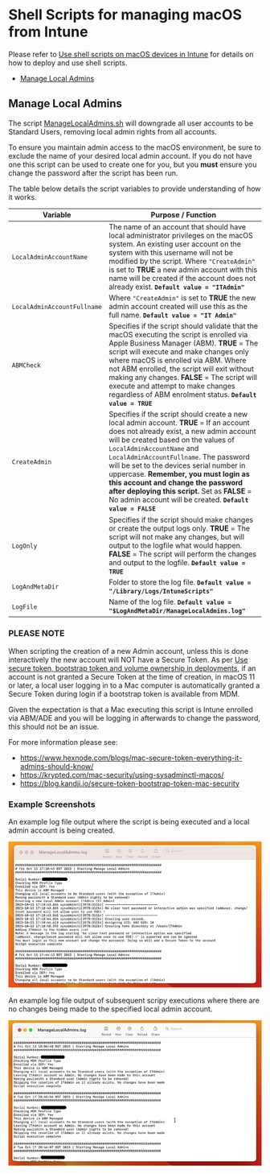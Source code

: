 
# Shell Scripts for managing macOS from Intune

Please refer to [Use shell scripts on macOS devices in Intune](https://learn.microsoft.com/en-us/mem/intune/apps/macos-shell-scripts) for details on how to deploy and use shell scripts.

- [Manage Local Admins](#manage-local-admins)

## Manage Local Admins

The script [ManageLocalAdmins.sh](/Scripts/macOS/ManageLocalAdmins.sh) will downgrade all user accounts to be Standard Users, removing local admin rights from all accounts.

To ensure you maintain admin access to the macOS environment, be sure to exclude the name of your desired local admin account. If you do not have one this script can be used to create one for you, but you **must** ensure you change the password after the script has been run.

The table below details the script variables to provide understanding of how it works.

| Variable                    | Purpose / Function |
|-----------------------------|--------------------|
| `LocalAdminAccountName`     |  The name of an account that should have local administrator privileges on the macOS system. An existing user account on the system with this username will not be modified by the script. Where `"CreateAdmin"` is set to **TRUE** a new admin account with this name will be created if the account does not already exist. **`Default value = "ITAdmin"`** |
| `LocalAdminAccountFullname` | Where `"CreateAdmin"` is set to **TRUE** the new admin account created will use this as the full name. **`Default value = "IT Admin"`** |
| `ABMCheck`                  | Specifies if the script should validate that the macOS executing the script is enrolled via Apple Business Manager (ABM). **TRUE** = The script will execute and make changes only where macOS is enrolled via ABM.  Where not ABM enrolled, the script will exit without making any changes. **FALSE** = The script will execute and attempt to make changes regardless of ABM enrolment status. **`Default value = TRUE`** |
| `CreateAdmin`               | Specifies if the script should create a new local admin account. **TRUE** = If an account does not already exist, a new admin account will be created based on the values of `LocalAdminAccountName` and `LocalAdminAccountFullname`. The password will be set to the devices serial number in uppercase. **Remember, you must login as this account and change the password after deploying this script.** Set as **FALSE** = No admin account will be created. **`Default value = FALSE`** |
| `LogOnly`                   | Specifies if the script should make changes or create the output logs only. **TRUE** = The script will not make any changes, but will output to the logfile what would happen. **FALSE** = The script will perform the changes and output to the logfile. **`Default value = TRUE`** |
| `LogAndMetaDir`             | Folder to store the log file. **`Default value = "/Library/Logs/IntuneScripts"`** |
| `LogFile`                   | Name of the log file. **`Default value = "$LogAndMetaDir/ManageLocalAdmins.log"`** |

### PLEASE NOTE
When scripting the creation of a new Admin account, unless this is done interactively the new account will NOT have a Secure Token. As per [Use secure token, bootstrap token and volume ownership in deployments](https://support.apple.com/en-gb/guide/deployment/dep24dbdcf9e/web), if an account is not granted a Secure Token at the time of creation, in macOS 11 or later, a local user logging in to a Mac computer is automatically granted a Secure Token during login if a bootstrap token is available from MDM. 

Given the expectation is that a Mac executing this script is Intune enrolled via ABM/ADE and you will be logging in afterwards to change the password, this should not be an issue.

For more information please see:
- https://www.hexnode.com/blogs/mac-secure-token-everything-it-admins-should-know/
- https://krypted.com/mac-security/using-sysadminctl-macos/ 
- https://blog.kandji.io/secure-token-bootstrap-token-mac-security 

### Example Screenshots

An example log file output where the script is being executed and a local admin account is being created.

![Example log output where the script is being executed and a local admin account is being created](/Scripts/Assets/ManageLocalAdmins/LogOutput1.png)

An example log file output of subsequent scripy executions where there are no changes being made to the specified local admin account.

![Example log output of subsequent scripy executions where there are no changes being made to the specified local admin account.](/Scripts/Assets/ManageLocalAdmins/LogOutput2.png)


